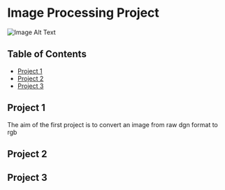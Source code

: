 # Image Processing Project 

![Image Alt Text](https://www.google.com/url?sa=i&url=https%3A%2F%2Fwww.opensourceforu.com%2F2017%2F11%2Fa-quick-look-at-image-processing-with-deep-learning%2F&psig=AOvVaw0ilmIBN5Y1e1jgRj_kWRyn&ust=1690545034126000&source=images&cd=vfe&opi=89978449&ved=0CBEQjRxqFwoTCOCb69PproADFQAAAAAdAAAAABAE)


## Table of Contents

- [Project 1](#DIP1)
- [Project 2](#DIP2)
- [Project 3](#DIP3)

## Project 1

The aim of the first project is to convert an image from raw dgn format to rgb

## Project 2


## Project 3


